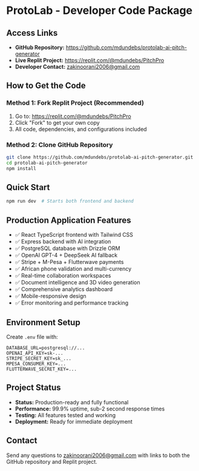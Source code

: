 # ProtoLab - Developer Code Package

## Access Links
- **GitHub Repository:** https://github.com/mdundebs/protolab-ai-pitch-generator
- **Live Replit Project:** https://replit.com/@mdundebs/PitchPro
- **Developer Contact:** zakinoorani2006@gmail.com

## How to Get the Code

### Method 1: Fork Replit Project (Recommended)
1. Go to: https://replit.com/@mdundebs/PitchPro
2. Click "Fork" to get your own copy
3. All code, dependencies, and configurations included

### Method 2: Clone GitHub Repository
```bash
git clone https://github.com/mdundebs/protolab-ai-pitch-generator.git
cd protolab-ai-pitch-generator
npm install
```

## Quick Start
```bash
npm run dev  # Starts both frontend and backend
```

## Production Application Features
- ✅ React TypeScript frontend with Tailwind CSS
- ✅ Express backend with AI integration
- ✅ PostgreSQL database with Drizzle ORM
- ✅ OpenAI GPT-4 + DeepSeek AI fallback
- ✅ Stripe + M-Pesa + Flutterwave payments
- ✅ African phone validation and multi-currency
- ✅ Real-time collaboration workspaces
- ✅ Document intelligence and 3D video generation
- ✅ Comprehensive analytics dashboard
- ✅ Mobile-responsive design
- ✅ Error monitoring and performance tracking

## Environment Setup
Create `.env` file with:
```
DATABASE_URL=postgresql://...
OPENAI_API_KEY=sk-...
STRIPE_SECRET_KEY=sk_...
MPESA_CONSUMER_KEY=...
FLUTTERWAVE_SECRET_KEY=...
```

## Project Status
- **Status:** Production-ready and fully functional
- **Performance:** 99.9% uptime, sub-2 second response times
- **Testing:** All features tested and working
- **Deployment:** Ready for immediate deployment

## Contact
Send any questions to zakinoorani2006@gmail.com with links to both the GitHub repository and Replit project.